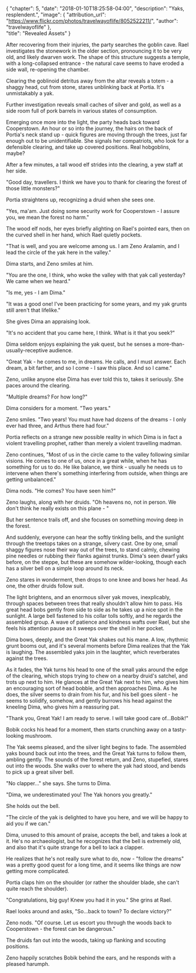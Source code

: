 {
    "chapter": 5,
    "date": "2018-01-10T18:25:58-04:00",
    "description": "Yaks, resplendent.",
    "image": {
        "attribution_url": "https://www.flickr.com/photos/travelwayoflife/8052522211/",
        "author": "travelwayoflife"
    },    
    "title": "Revealed Assets"
}

After recovering from their injuries, the party searches the goblin cave. Rael investigates the stonework in the older section, pronouncing it to be very old, and likely dwarven work. The shape of this structure suggests a temple, with a long-collapsed entrance - the natural cave seems to have eroded a side wall, re-opening the chamber.

Clearing the goblinoid detritus away from the altar reveals a totem - a shaggy head, cut from stone, stares unblinking back at Portia. It's unmistakably a yak.

Further investigation reveals small caches of silver and gold, as well as a side room full of pork barrels in various states of consumption.

Emerging once more into the light, the party heads back toward Cooperstown. An hour or so into the journey, the hairs on the back of Portia's neck stand up - quick figures are moving through the trees, just far enough out to be unidentifiable. She signals her compatriots, who look for a defensible clearing, and take up covered positions. Real hobgoblins, maybe?

After a few minutes, a tall wood elf strides into the clearing, a yew staff at her side.

"Good day, travellers. I think we have you to thank for clearing the forest of those little monsters?"

Portia straightens up, recognizing a druid when she sees one.

"Yes, ma'am. Just doing some security work for Cooperstown - I assure you, we mean the forest no harm."

The wood elf nods, her eyes briefly alighting on Rael's pointed ears, then on the curved shell in her hand, which Rael quietly pockets.

"That is well, and you are welcome among us. I am Zeno Aralamin, and I lead the circle of the yak here in the valley."

Dima starts, and Zeno smiles at him.

"You are the one, I think, who woke the valley with that yak call yesterday? We came when we heard."

"Is me, yes - I am Dima."

"It was a good one! I've been practicing for some years, and my yak grunts still aren't that lifelike."

She gives Dima an appraising look.

"It's no accident that you came here, I think. What is it that you seek?"

Dima seldom enjoys explaining the yak quest, but he senses a more-than-usually-receptive audience.

"Great Yak - he comes to me, in dreams. He calls, and I must answer. Each dream, a bit farther, and so I come - I saw this place. And so I came."

Zeno, unlike anyone else Dima has ever told this to, takes it seriously. She paces around the clearing.

"Multiple dreams? For how long?"

Dima considers for a moment. "Two years."

Zeno smiles. "Two years! You must have had dozens of the dreams - I only ever had three, and Arthus there had four."

Portia reflects on a strange new possible reality in which Dima is in fact a violent travelling prophet, rather than merely a violent travelling madman.

Zeno continues, "Most of us in the circle came to the valley following similar visions. He comes to one of us, once in a great while, when he has something for us to do. He like balance, we think - usually he needs us to intervene when there's something interfering from outside, when things are getting unbalanced."

Dima nods. "He comes? You have seen him?"

Zeno laughs, along with her druids. "Oh heavens no, not in person. We don't think he really exists on this plane - "

But her sentence trails off, and she focuses on something moving deep in the forest.

And suddenly, everyone can hear the softly tinkling bells, and the sunlight through the treetops takes on a strange, silvery cast. One by one, small shaggy figures nose their way out of the trees, to stand calmly, chewing pine needles or rubbing their flanks against trunks. Dima's seen dwarf yaks before, on the steppe, but these are somehow wilder-looking, though each has a silver bell on a simple loop around its neck.

Zeno stares in wonderment, then drops to one knee and bows her head. As one, the other druids follow suit.

The light brightens, and an enormous silver yak moves, inexplicably, through spaces between trees that really shouldn't allow him to pass. His great head bobs gently from side to side as he takes up a nice spot in the sunlight. A large bell fastened to his collar tolls softly, and he regards the assembled group. A wave of patience and kindness wafts over Rael, but she feels his attention pause as it sweeps over the shell in her pocket.

Dima bows, deeply, and the Great Yak shakes out his mane. A low, rhythmic grunt booms out, and it's several moments before Dima realizes that the Yak is laughing. The assembled yaks join in the laughter, which reverberates against the trees.

As it fades, the Yak turns his head to one of the small yaks around the edge of the clearing, which stops trying to chew on a nearby druid's satchel, and trots up next to him. He glances at the Great Yak next to him, who gives him an encouraging sort of head bobble, and then approaches Dima. As he does, the silver seems to drain from his fur, and his bell goes silent - he seems to solidify, somehow, and gently burrows his head against the kneeling Dima, who gives him a reassuring pat.

"Thank you, Great Yak! I am ready to serve. I will take good care of...Bobik!"

Bobik cocks his head for a moment, then starts crunching away on a tasty-looking mushroom.

The Yak seems pleased, and the silver light begins to fade. The assembled yaks bound back out into the trees, and the Great Yak turns to follow them, ambling gently. The sounds of the forest return, and Zeno, stupefied, stares out into the woods. She walks over to where the yak had stood, and bends to pick up a great silver bell.

"No clapper..." she says. She turns to Dima.

"Dima, we underestimated you! The Yak honors you greatly."

She holds out the bell.

"The circle of the yak is delighted to have you here, and we will be happy to aid you if we can."

Dima, unused to this amount of praise, accepts the bell, and takes a look at it. He's no archaeologist, but he recognizes that the bell is extremely old, and also that it's quite strange for a bell to lack a clapper.

He realizes that he's not really sure what to do, now - "follow the dreams" was a pretty good quest for a long time, and it seems like things are now getting more complicated.

Portia claps him on the shoulder (or rather the shoulder blade, she can't quite reach the shoulder).

"Congratulations, big guy! Knew you had it in you." She grins at Rael.

Rael looks around and asks, "So...back to town? To declare victory?"

Zeno nods. "Of course. Let us escort you through the woods back to Cooperstown - the forest can be dangerous."

The druids fan out into the woods, taking up flanking and scouting positions.

Zeno happily scratches Bobik behind the ears, and he responds with a pleased harumph.
